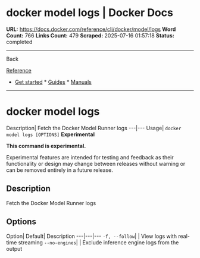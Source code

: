 # docker model logs | Docker Docs

**URL:** https://docs.docker.com/reference/cli/docker/model/logs
**Word Count:** 766
**Links Count:** 479
**Scraped:** 2025-07-16 01:57:18
**Status:** completed

---

Back

[Reference](https://docs.docker.com/reference/)

  * [Get started](https://docs.docker.com/get-started/)   * [Guides](https://docs.docker.com/guides/)   * [Manuals](https://docs.docker.com/manuals/)

* * *

# docker model logs

Description| Fetch the Docker Model Runner logs   ---|---   Usage| `docker model logs [OPTIONS]`      **Experimental**

**This command is experimental.**

Experimental features are intended for testing and feedback as their functionality or design may change between releases without warning or can be removed entirely in a future release.

## Description

Fetch the Docker Model Runner logs

## Options

Option| Default| Description   ---|---|---   `-f, --follow`| | View logs with real-time streaming   `--no-engines`| | Exclude inference engine logs from the output